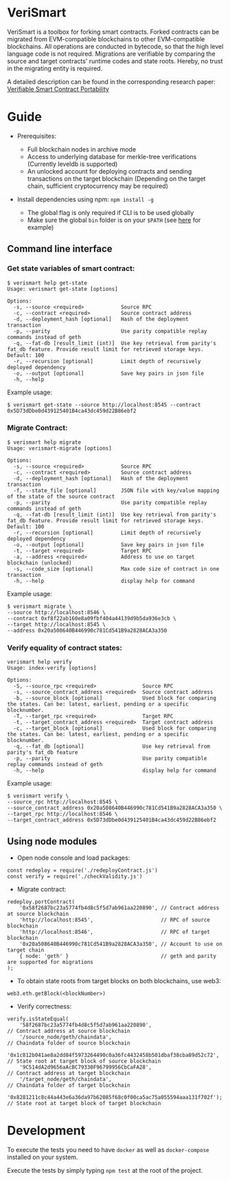# VeriSmart

VeriSmart is a toolbox for forking smart contracts. Forked contracts can be migrated from EVM-compatible blockchains to other EVM-compatible blockchains.
All operations are conducted in bytecode, so that the high level language code is not required.
Migrations are verifiable by comparing the source and target contracts' runtime codes and state roots.
Hereby, no trust in the migrating entity is required.

A detailed description can be found in the corresponding research paper: [Verifiable Smart Contract Portability](https://arxiv.org/abs/1902.03868)

# Guide

* Prerequisites:
  * Full blockchain nodes in archive mode
  * Access to underlying database for merkle-tree verifications (Currently leveldb is supported)
  * An unlocked account for deploying contracts and sending transactions on the target blockchain (Depending on the target chain, sufficient cryptocurrency may be required)

* Install dependencies using npm: `npm install -g`
  * The global flag is only required if CLI is to be used globally
  * Make sure the global `bin` folder is on your `$PATH` (see [here](https://mrmadhat.com/terminal/unable-use-globally-installed-npm-modules-switching-zsh/) for example)


## Command line interface

###  Get state variables of smart contract:
```
$ verismart help get-state
Usage: verismart get-state [options]

Options:
  -s, --source <required>            Source RPC
  -c, --contract <required>          Source contract address
  -d, --deployment_hash [optional]   Hash of the deployment transaction
  -p, --parity                       Use parity compatible replay commands instead of geth
  -q, --fat-db [result_limit (int)]  Use key retrieval from parity's fat_db feature. Provide result limit for retrieved storage keys. Default: 100
  -r, --recursion [optional]         Limit depth of recursively deployed dependency
  -o, --output [optional]            Save key pairs in json file
  -h, --help  
```
Example usage:
```
$ verismart get-state --source http://localhost:8545 --contract 0x5D73dDbe0d439125401B4ca43dc459d22B86ebf2
```

### Migrate Contract:
```
$ verismart help migrate
Usage: verismart-migrate [options]

Options:
  -s, --source <required>            Source RPC
  -c, --contract <required>          Source contract address
  -d, --deployment_hash [optional]   Hash of the deployment transaction
  -f, --state_file [optional]        JSON file with key/value mapping of the state of the source contract
  -p, --parity                       Use parity compatible replay commands instead of geth
  -q, --fat-db [result_limit (int)]  Use key retrieval from parity's fat_db feature. Provide result limit for retrieved storage keys. Default: 100
  -r, --recursion [optional]         Limit depth of recursively deployed dependency
  -o, --output [optional]            Save key pairs in json file
  -t, --target <required>            Target RPC
  -a, --address <required>           Address to use on target blockchain (unlocked)
  -s, --code_size [optional]         Max code size of contract in one transaction
  -h, --help                         display help for command
```
Example usage:

```
$ verismart migrate \
--source http://localhost:8546 \
--contract 0xf8f22ab160e8a09fbf404a44139d9b5da936e3cb \
--target http://localhost:8545 \
--address 0x20a508640B446990c781Cd541B9a2828ACA3a350

```

### Verify equality of contract states:
```
verismart help verify
Usage: index-verify [options]

Options:
  -S, --source_rpc <required>               Source RPC
  -s, --source_contract_address <required>  Source contract address
  -b, --source_block [optional]             Used block for comparing the states. Can be: latest, earliest, pending or a specific blocknumber.
  -T, --target_rpc <required>               Target RPC
  -t, --target_contract_address <required>  Target contract address
  -c, --target_block [optional]             Used block for comparing the states. Can be: latest, earliest, pending or a specific blocknumber.
  -q, --fat_db [optional]                   Use key retrieval from parity's fat_db feature
  -p, --parity                              Use parity compatible replay commands instead of geth
  -h, --help                                display help for command
```
Example usage:
```
$ verismart verify \
--source_rpc http://localhost:8545 \
--source_contract_address 0x20a508640B446990c781Cd541B9a2828ACA3a350 \
--target_rpc http://localhost:8546 \
--target_contract_address 0x5D73dDbe0d439125401B4ca43dc459d22B86ebf2
```

## Using node modules
* Open node console and load packages: 
```
const redeploy = require('./redeployContract.js')
const verify = require('./checkValidity.js')
```
* Migrate contract:

```
redeploy.portContract(
    '0x58f2687bc23a5774fb4d8c5f5d7ab961aa220890', // Contract address at source blockchain
    'http://localhost:8545',                      // RPC of source blockchain
    'http://localhost:8546',                      // RPC of target blockchain
    '0x20a508640B446990c781Cd541B9a2828ACA3a350', // Account to use on target chain
    { node: 'geth' }                              // geth and parity are supported for migrations
);                               
```

* To obtain state roots from target blocks on both blockchains, use web3: 

```
web3.eth.getBlock(<blockNumber>)
```

* Verify correctness: 

```
verify.isStateEqual(
    '58f2687bc23a5774fb4d8c5f5d7ab961aa220890',                             // Contract address at source blockchain 
    '/source_node/geth/chaindata',                                          // Chaindata folder of source blockchain
    '0x1c812b041ae8a2dd84f5973264490c0a36fc4432458b501dbaf38cba89d52c72',   // State root at target block of source blockchain
    '9C514dA2d9656aAcBC79330F96799956CbCaFA28',                             // Contract address at target blockchain 
    '/target_node/geth/chaindata',                                          // Chaindata folder of target blockchain
    '0x8281211c8c44a443e6a36da97b62085f68c0f00ca5ac75a055594aaa131f702f');  // State root at target block of target blockchain
```

# Development

To execute the tests you need to have `docker` as well as `docker-compose` installed on your system.

Execute the tests by simply typing `npm test` at the root of the project.